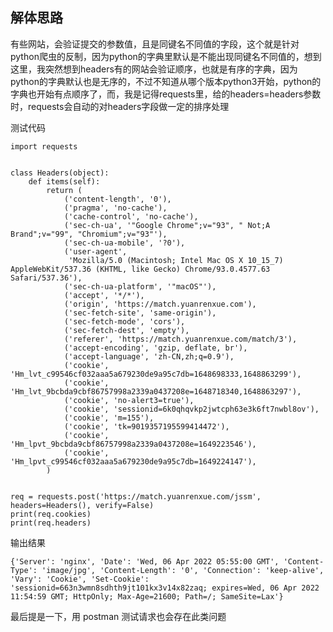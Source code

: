 ## 解体思路

有些网站，会验证提交的参数值，且是同键名不同值的字段，这个就是针对python爬虫的反制，因为python的字典里默认是不能出现同键名不同值的，想到这里，我突然想到headers有的网站会验证顺序，也就是有序的字典，因为python的字典默认也是无序的，不过不知道从哪个版本python3开始，python的字典也开始有点顺序了，而，我是记得requests里，给的headers=headers参数时，requests会自动的对headers字段做一定的排序处理

测试代码

    import requests
    
    
    class Headers(object):
        def items(self):
            return (
                ('content-length', '0'),
                ('pragma', 'no-cache'),
                ('cache-control', 'no-cache'),
                ('sec-ch-ua', '"Google Chrome";v="93", " Not;A Brand";v="99", "Chromium";v="93"'),
                ('sec-ch-ua-mobile', '?0'),
                ('user-agent',
                 'Mozilla/5.0 (Macintosh; Intel Mac OS X 10_15_7) AppleWebKit/537.36 (KHTML, like Gecko) Chrome/93.0.4577.63 Safari/537.36'),
                ('sec-ch-ua-platform', '"macOS"'),
                ('accept', '*/*'),
                ('origin', 'https://match.yuanrenxue.com'),
                ('sec-fetch-site', 'same-origin'),
                ('sec-fetch-mode', 'cors'),
                ('sec-fetch-dest', 'empty'),
                ('referer', 'https://match.yuanrenxue.com/match/3'),
                ('accept-encoding', 'gzip, deflate, br'),
                ('accept-language', 'zh-CN,zh;q=0.9'),
                ('cookie', 'Hm_lvt_c99546cf032aaa5a679230de9a95c7db=1648698333,1648863299'),
                ('cookie', 'Hm_lvt_9bcbda9cbf86757998a2339a0437208e=1648718340,1648863297'),
                ('cookie', 'no-alert3=true'),
                ('cookie', 'sessionid=6k0qhqvkp2jwtcph63e3k6ft7nwbl8ov'),
                ('cookie', 'm=155'),
                ('cookie', 'tk=9019357195599414472'),
                ('cookie', 'Hm_lpvt_9bcbda9cbf86757998a2339a0437208e=1649223546'),
                ('cookie', 'Hm_lpvt_c99546cf032aaa5a679230de9a95c7db=1649224147'),
            )
    
    
    req = requests.post('https://match.yuanrenxue.com/jssm', headers=Headers(), verify=False)
    print(req.cookies)
    print(req.headers)
    
输出结果

    {'Server': 'nginx', 'Date': 'Wed, 06 Apr 2022 05:55:00 GMT', 'Content-Type': 'image/jpg', 'Content-Length': '0', 'Connection': 'keep-alive', 'Vary': 'Cookie', 'Set-Cookie': 'sessionid=663n3wmn8sdhth9jt101kx3v14x82zaq; expires=Wed, 06 Apr 2022 11:54:59 GMT; HttpOnly; Max-Age=21600; Path=/; SameSite=Lax'}
    
最后提是一下，用 postman 测试请求也会存在此类问题